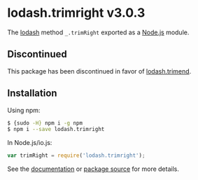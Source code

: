 # lodash.trimright v3.0.3

The [lodash](https://lodash.com/) method `_.trimRight` exported as a [Node.js](https://nodejs.org/) module.

## Discontinued

This package has been discontinued in favor of [lodash.trimend](https://www.npmjs.com/package/lodash.trimend).

## Installation

Using npm:

```bash
$ {sudo -H} npm i -g npm
$ npm i --save lodash.trimright
```

In Node.js/io.js:

```js
var trimRight = require('lodash.trimright');
```

See the [documentation](https://lodash.com/docs#trimRight) or [package source](https://github.com/lodash/lodash/blob/3.0.3-npm-packages/lodash.trimright) for more details.
